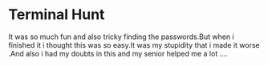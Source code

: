# Terminal Hunt


It was so much fun and also tricky finding the passwords.But when i finished it i thought this was so easy.It was my stupidity that i made it worse .And also i had my doubts in this 
and my senior helped me a lot ....
